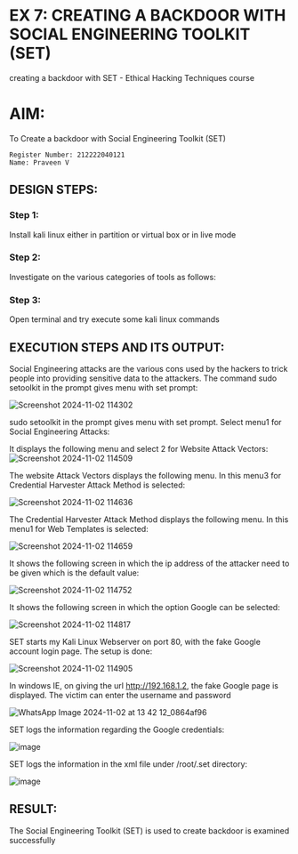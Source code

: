 # EX 7: CREATING A BACKDOOR WITH SOCIAL ENGINEERING TOOLKIT (SET)
creating a backdoor with SET - Ethical Hacking Techniques course

# AIM:
To Create a backdoor with Social Engineering Toolkit (SET)
```
Register Number: 212222040121
Name: Praveen V
```
## DESIGN STEPS:

### Step 1:

Install kali linux either in partition or virtual box or in live mode


### Step 2:

Investigate on the various categories of tools as follows:

### Step 3:

Open terminal and try execute some kali linux commands

## EXECUTION STEPS AND ITS OUTPUT:
Social Engineering attacks are the various cons used by the hackers to trick people into providing sensitive data to the attackers. 
The command sudo setoolkit in the prompt gives menu with set prompt:

![Screenshot 2024-11-02 114302](https://github.com/user-attachments/assets/6818fcdc-ac12-4cb6-b5d3-bff31ddd8bc6)

sudo setoolkit in the prompt gives menu with set prompt. Select menu1 for Social Engineering Attacks:

It displays the following menu and select 2 for Website Attack Vectors:
![Screenshot 2024-11-02 114509](https://github.com/user-attachments/assets/c765fde1-efbb-40cb-822d-97fe00f0c3c9)

The website Attack Vectors displays the following menu. In this menu3 for Credential Harvester Attack Method is selected:

![Screenshot 2024-11-02 114636](https://github.com/user-attachments/assets/b839bbfb-4304-4b89-a24f-7e3c7b5f37a0)


The Credential Harvester Attack Method displays the following menu. In this menu1 for Web Templates is selected:

![Screenshot 2024-11-02 114659](https://github.com/user-attachments/assets/86dbb68b-49d9-4d2c-b604-f7109b26f5e4)


It shows the following screen in which the ip address of the attacker need to be given which is the default value:

![Screenshot 2024-11-02 114752](https://github.com/user-attachments/assets/ed293357-6151-4006-ba8a-3b6bea0a6fd8)

It shows the following screen in which the option Google can be selected:

![Screenshot 2024-11-02 114817](https://github.com/user-attachments/assets/02a15720-822d-4ca4-82b0-8026efb0a06e)


SET starts my Kali Linux Webserver on port 80, with the fake Google account login page. The setup is done:

![Screenshot 2024-11-02 114905](https://github.com/user-attachments/assets/3a43d288-3254-4b26-8ea5-e3ed0a035a21)


In windows IE, on giving the url http://192.168.1.2, the fake Google page is displayed. The victim can enter the username and password

![WhatsApp Image 2024-11-02 at 13 42 12_0864af96](https://github.com/user-attachments/assets/12377443-0167-4960-b60a-b4a764dd010d)

SET logs the information regarding the Google credentials:

![image](https://github.com/user-attachments/assets/6bc122bd-7651-437a-be18-a06b790eb797)

SET logs the information in the xml file under /root/.set directory:

![image](https://github.com/user-attachments/assets/eb860581-4b9f-4923-b762-13423fb56ee0)


## RESULT:
The Social Engineering Toolkit (SET) is used to create backdoor is  examined successfully
